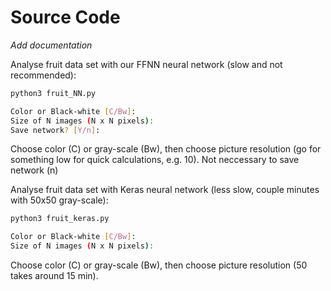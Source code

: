 # Source Code

*Add documentation*

Analyse fruit data set with our FFNN neural network (slow and not recommended):

```bash
python3 fruit_NN.py

Color or Black-white [C/Bw]: 
Size of N images (N x N pixels): 
Save network? [Y/n]: 
```

Choose color (C) or gray-scale (Bw), then choose picture resolution (go for something low for quick calculations, e.g. 10). Not neccessary to save network (n)
 
Analyse fruit data set with Keras neural network (less slow, couple minutes with 50x50 gray-scale):
 
```bash
python3 fruit_keras.py

Color or Black-white [C/Bw]: 
Size of N images (N x N pixels): 
```

Choose color (C) or gray-scale (Bw), then choose picture resolution (50 takes around 15 min).

